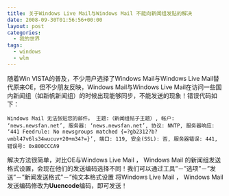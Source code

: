 ```yaml
---
title: 关于Windows Live Mail与Windows Mail 不能向新闻组发贴的解决
date: 2008-09-30T01:56:56+00:00
layout: post
categories:
  - 我的世界
tags:
  - windows
  - wlm
---
```


随着Win VISTA的普及，不少用户选择了Windows Mail与Windows Live Mail替代原来OE，但不少朋友反映，Windows Mail与Windows Live Mail在访问一些国内新闻组（如新帆新闻组）的时候出现能够同步，不能发送的现象！错误代码如下：
```
Windows Mail 无法张贴您的邮件。 主题:（新闻组帖子主题）, 帐户: ‘news.newsfan.net’, 服务器: ‘news.newsfan.net’, 协议: NNTP, 服务器响应: ‘441 Feedrule: No newsgroups matched {=?gb2312?b?vmbl47v6ls34wucuv+20+m34?=}’, 端口: 119, 安全(SSL): 否, 服务器错误: 441, 错误号: 0x800CCCA9
```

解决方法很简单，对比OE与Windows Live Mail ， Windows Mail 的新闻组发送格式设置，会现在他们的发送编码选择不同！我们可以通过工具”－”选项”－”发送”－”新闻发送格式”－”纯文本格式设置 将Windows Live Mail ， Windows Mail 发送编码修改为**Uuencode**编码，即可发送！

